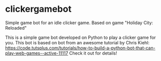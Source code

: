 # clickergamebot
Simple game bot for an idle clicker game. Based on game "Holiday City: Reloaded"

This is a simple game bot developed on Python to play a clicker game for you.
This bot is based on bot from an awesome tutorial by Chris Kiehl: https://code.tutsplus.com/tutorials/how-to-build-a-python-bot-that-can-play-web-games--active-11117
Check it out for details!

